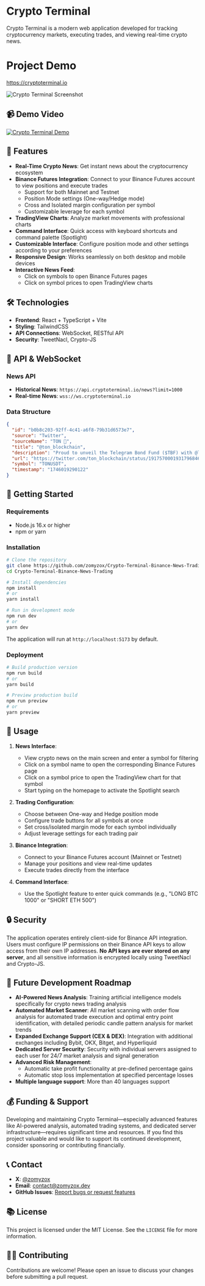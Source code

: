 # Crypto Terminal

Crypto Terminal is a modern web application developed for tracking cryptocurrency markets, executing trades, and viewing real-time crypto news.

# Project Demo

https://cryptoterminal.io

![Crypto Terminal Screenshot](public/og-image.png)

## 📹 Demo Video

[![Crypto Terminal Demo](demo/thumb.jpg)](https://raw.githubusercontent.com/zomyzox/Crypto-Terminal-Binance-News-Trading/refs/heads/main/demo/video.mp4)

## 🚀 Features

- **Real-Time Crypto News**: Get instant news about the cryptocurrency ecosystem
- **Binance Futures Integration**: Connect to your Binance Futures account to view positions and execute trades
  - Support for both Mainnet and Testnet
  - Position Mode settings (One-way/Hedge mode)
  - Cross and Isolated margin configuration per symbol
  - Customizable leverage for each symbol
- **TradingView Charts**: Analyze market movements with professional charts
- **Command Interface**: Quick access with keyboard shortcuts and command palette (Spotlight)
- **Customizable Interface**: Configure position mode and other settings according to your preferences
- **Responsive Design**: Works seamlessly on both desktop and mobile devices
- **Interactive News Feed**:
  - Click on symbols to open Binance Futures pages
  - Click on symbol prices to open TradingView charts

## 🛠️ Technologies

- **Frontend**: React + TypeScript + Vite
- **Styling**: TailwindCSS
- **API Connections**: WebSocket, RESTful API
- **Security**: TweetNacl, Crypto-JS

## 🔌 API & WebSocket

### News API

- **Historical News**: `https://api.cryptoterminal.io/news?limit=1000`
- **Real-time News**: `wss://ws.cryptoterminal.io`

### Data Structure

```json
{
  "id": "b0b8c203-92ff-4c41-a6f8-79b31d6573e7",
  "source": "Twitter",
  "sourceName": "TON 💎",
  "title": "@ton_blockchain",
  "description": "Proud to unveil the Telegram Bond Fund ($TBF) with @librecap. \n\nBringing regulated access to Telegram-issued bonds directly on the $TON Blockchain. \n>>QUOTE LibreCapital (@librecap)\n We're thrilled to announce that Libre is partnering with the @ton_blockchain to launch the $500M Telegram Bond Fund ($TBF) tokenizing access to Telegram-issued bonds for institutional and accredited investors. 🧵👇\n\n#RWAs #TON #TBF ",
  "url": "https://twitter.com/ton_blockchain/status/1917570001931796846",
  "symbol": "TONUSDT",
  "timestamp": "1746019290122"
}
```

## 🚦 Getting Started

### Requirements

- Node.js 16.x or higher
- npm or yarn

### Installation

```bash
# Clone the repository
git clone https://github.com/zomyzox/Crypto-Terminal-Binance-News-Trading.git
cd Crypto-Terminal-Binance-News-Trading

# Install dependencies
npm install
# or
yarn install

# Run in development mode
npm run dev
# or
yarn dev
```

The application will run at `http://localhost:5173` by default.

### Deployment

```bash
# Build production version
npm run build
# or
yarn build

# Preview production build
npm run preview
# or
yarn preview
```

## 💼 Usage

1. **News Interface**:
   - View crypto news on the main screen and enter a symbol for filtering
   - Click on a symbol name to open the corresponding Binance Futures page
   - Click on a symbol price to open the TradingView chart for that symbol
   - Start typing on the homepage to activate the Spotlight search

2. **Trading Configuration**:
   - Choose between One-way and Hedge position mode
   - Configure trade buttons for all symbols at once
   - Set cross/isolated margin mode for each symbol individually
   - Adjust leverage settings for each trading pair

3. **Binance Integration**:
   - Connect to your Binance Futures account (Mainnet or Testnet)
   - Manage your positions and view real-time updates
   - Execute trades directly from the interface

4. **Command Interface**:
   - Use the Spotlight feature to enter quick commands (e.g., "LONG BTC 1000" or "SHORT ETH 500")

## 🔒 Security

The application operates entirely client-side for Binance API integration. Users must configure IP permissions on their Binance API keys to allow access from their own IP addresses. **No API keys are ever stored on any server**, and all sensitive information is encrypted locally using TweetNacl and Crypto-JS.

## 🚧 Future Development Roadmap

- **AI-Powered News Analysis**: Training artificial intelligence models specifically for crypto news trading analysis
- **Automated Market Scanner**: All market scanning with order flow analysis for automated trade execution and optimal entry point identification, with detailed periodic candle pattern analysis for market trends
- **Expanded Exchange Support (CEX & DEX)**: Integration with additional exchanges including Bybit, OKX, Bitget, and Hyperliquid
- **Dedicated Server Security**: Security with individual servers assigned to each user for 24/7 market analysis and signal generation
- **Advanced Risk Management**:
  - Automatic take profit functionality at pre-defined percentage gains
  - Automatic stop loss implementation at specified percentage losses
- **Multiple language support**: More than 40 languages support

## 💰 Funding & Support

Developing and maintaining Crypto Terminal—especially advanced features like AI-powered analysis, automated trading systems, and dedicated server infrastructure—requires significant time and resources.
If you find this project valuable and would like to support its continued development, consider sponsoring or contributing financially.

## 📞 Contact

- **X**: [@zomyzox](https://x.com/zomyzox)
- **Email**: contact@zomyzox.dev
- **GitHub Issues**: [Report bugs or request features](https://github.com/zomyzox/Crypto-Terminal-Binance-News-Trading/issues) 

## 📚 License

This project is licensed under the MIT License. See the `LICENSE` file for more information.

## 👨‍💻 Contributing

Contributions are welcome! Please open an issue to discuss your changes before submitting a pull request.